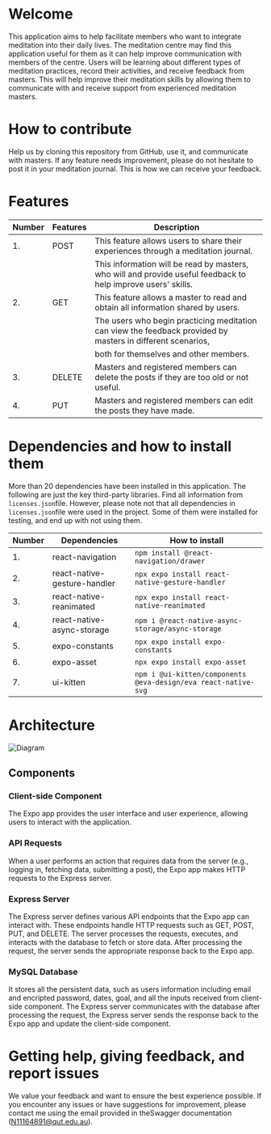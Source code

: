 # Welcome

This application aims to help facilitate members who want to integrate meditation into their daily lives. The meditation centre may find this application useful for them as it can help improve communication with members of the centre. Users will be learning about different types of meditation practices, record their activities, and receive feedback from masters. This will help improve their meditation skills by allowing them to communicate with and receive support from experienced meditation masters.

# How to contribute

Help us by cloning this repository from GitHub, use it, and communicate with masters. If any feature needs improvement, please do not hesitate to post it in your meditation journal. This is how we can receive your feedback.

# Features

<!-- prettier-ignore -->
| **Number** |    **Features** |                                                **Description**                                               |      
|------------|-----------------|--------------------------------------------------------------------------------------------------------------|
| 1.         |       POST      | This feature allows users to share their experiences through a meditation journal.                           |
|            |                 | This information will be read by masters, who will and provide useful feedback to help improve users' skills.|      
| 2.         |       GET       | This feature allows a master to read and obtain all information shared by users.                             |
|            |                 | The users who begin practicing meditation can view the feedback provided by masters in different scenarios,  |
|            |                 | both for themselves and other members.                                                                       |    
| 3.         |      DELETE     | Masters and registered members can delete the posts if they are too old or not useful.                       |      
| 4.         |       PUT       | Masters and registered members can edit the posts they have made.                                            |

# Dependencies and how to install them

More than 20 dependencies have been installed in this application. The following are just the key third-party libraries. Find all information from `licenses.json`file. However, please note not that all dependencies in `licenses.json`file were used in the project. Some of them were installed for testing, and end up with not using them.

<!-- prettier-ignore -->
| **Number** |         **Dependencies**        | **How to install**                                                 |   
|------------|---------------------------------|--------------------------------------------------------------------| 
| 1.         | react-navigation                | ```npm install @react-navigation/drawer```                         |   
| 2.         | react-native-gesture-handler    | ```npx expo install react-native-gesture-handler```                |   
| 3.         | react-native-reanimated         | ```npx expo install react-native-reanimated```                     |
| 4.         | react-native-async-storage      | ```npm i @react-native-async-storage/async-storage ```             |
| 5.         | expo-constants                  | ```npx expo install expo-constants  ```                            |
| 6.         | expo-asset                      | ```npx expo install expo-asset```                                  |
| 7.         | ui-kitten                       | ```npm i @ui-kitten/components @eva-design/eva react-native-svg``` |

# Architecture

![Diagram](https://i.ibb.co/swPfFPw/Image.png)

## Components

### Client-side Component

The Expo app provides the user interface and user experience, allowing users to interact with the application.

### API Requests

When a user performs an action that requires data from the server (e.g., logging in, fetching data, submitting a post), the Expo app makes HTTP requests to the Express server.

### Express Server

The Express server defines various API endpoints that the Expo app can interact with. These endpoints handle HTTP requests such as GET, POST, PUT, and DELETE.
The server processes the requests, executes, and interacts with the database to fetch or store data. After processing the request, the server sends the appropriate response back to the Expo app.

### MySQL Database

It stores all the persistent data, such as users information including email and encripted password, dates, goal, and all the inputs received from client-side component. The Express server communicates with the database after processing the request, the Express server sends the response back to the Expo app and update the client-side component.

# Getting help, giving feedback, and report issues

We value your feedback and want to ensure the best experience possible. If you encounter any issues or have suggestions for improvement, please contact me using the email provided in theSwagger documentation (N11164891@qut.edu.au).

